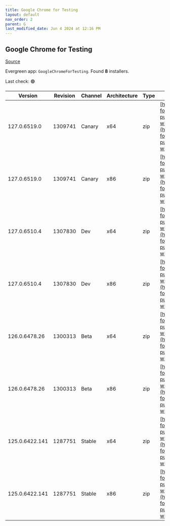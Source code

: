 ```yaml
---
title: Google Chrome for Testing
layout: default
nav_order: 2
parent: G
last_modified_date: Jun 4 2024 at 12:16 PM
---
```


## Google Chrome for Testing

[Source](https://googlechromelabs.github.io/chrome-for-testing/)

Evergreen app: `GoogleChromeForTesting`. Found **8** installers.

Last check: 🟢

| Version        | Revision | Channel | Architecture | Type | URI                                                                                                                                                                                              |
| -------------- | -------- | ------- | ------------ | ---- | ------------------------------------------------------------------------------------------------------------------------------------------------------------------------------------------------ |
| 127.0.6519.0   | 1309741  | Canary  | x64          | zip  | [https://storage.googleapis.com/chrome-for-testing-public/127.0.6519.0/win64/chrome-win64.zip](https://storage.googleapis.com/chrome-for-testing-public/127.0.6519.0/win64/chrome-win64.zip)     |
| 127.0.6519.0   | 1309741  | Canary  | x86          | zip  | [https://storage.googleapis.com/chrome-for-testing-public/127.0.6519.0/win32/chrome-win32.zip](https://storage.googleapis.com/chrome-for-testing-public/127.0.6519.0/win32/chrome-win32.zip)     |
| 127.0.6510.4   | 1307830  | Dev     | x64          | zip  | [https://storage.googleapis.com/chrome-for-testing-public/127.0.6510.4/win64/chrome-win64.zip](https://storage.googleapis.com/chrome-for-testing-public/127.0.6510.4/win64/chrome-win64.zip)     |
| 127.0.6510.4   | 1307830  | Dev     | x86          | zip  | [https://storage.googleapis.com/chrome-for-testing-public/127.0.6510.4/win32/chrome-win32.zip](https://storage.googleapis.com/chrome-for-testing-public/127.0.6510.4/win32/chrome-win32.zip)     |
| 126.0.6478.26  | 1300313  | Beta    | x64          | zip  | [https://storage.googleapis.com/chrome-for-testing-public/126.0.6478.26/win64/chrome-win64.zip](https://storage.googleapis.com/chrome-for-testing-public/126.0.6478.26/win64/chrome-win64.zip)   |
| 126.0.6478.26  | 1300313  | Beta    | x86          | zip  | [https://storage.googleapis.com/chrome-for-testing-public/126.0.6478.26/win32/chrome-win32.zip](https://storage.googleapis.com/chrome-for-testing-public/126.0.6478.26/win32/chrome-win32.zip)   |
| 125.0.6422.141 | 1287751  | Stable  | x64          | zip  | [https://storage.googleapis.com/chrome-for-testing-public/125.0.6422.141/win64/chrome-win64.zip](https://storage.googleapis.com/chrome-for-testing-public/125.0.6422.141/win64/chrome-win64.zip) |
| 125.0.6422.141 | 1287751  | Stable  | x86          | zip  | [https://storage.googleapis.com/chrome-for-testing-public/125.0.6422.141/win32/chrome-win32.zip](https://storage.googleapis.com/chrome-for-testing-public/125.0.6422.141/win32/chrome-win32.zip) |
